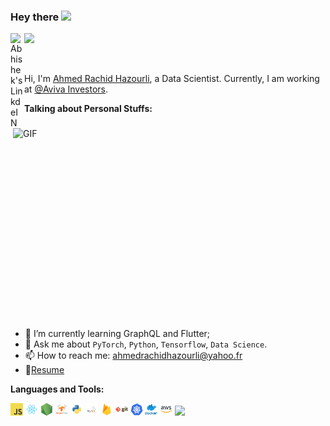 ### Hey there <img src="https://media.giphy.com/media/hvRJCLFzcasrR4ia7z/giphy.gif" width="25px">
<a href="https://www.linkedin.com/in/abhisheknaiidu/">
  <img align="left" alt="Abhishek's LinkdeIN" width="22px" src="https://cdn.jsdelivr.net/npm/simple-icons@v3/icons/linkedin.svg" />
</a>


![](https://visitor-badge.glitch.me/badge?page_id=ahmedrachid.ahmedrachid)

<br />

Hi, I'm [Ahmed Rachid Hazourli](https://ahmedrachid.github.io/), a Data Scientist. Currently, I am working at [@Aviva Investors](https://avivainvestors.com/).

  <img align="right" alt="GIF" src="https://github.com/abhisheknaiidu/abhisheknaiidu/blob/master/code.gif?raw=true" width="500" height="320" />
  
**Talking about Personal Stuffs:**

- 🌱 I’m currently learning GraphQL and Flutter; 
- 💬 Ask me about `PyTorch`, `Python`, `Tensorflow`, `Data Science`.
- 📫 How to reach me: ahmedrachidhazourli@yahoo.fr
- 📝[Resume](https://drive.google.com/file/d/1sZ5DFLoYLKvJmgoyJc6VZs-JYROl7A9o/view)

**Languages and Tools:**  

<code><img height="20" src="https://raw.githubusercontent.com/github/explore/80688e429a7d4ef2fca1e82350fe8e3517d3494d/topics/javascript/javascript.png"></code>
<code><img height="20" src="https://raw.githubusercontent.com/github/explore/80688e429a7d4ef2fca1e82350fe8e3517d3494d/topics/react/react.png"></code>
<code><img height="20" src="https://raw.githubusercontent.com/github/explore/80688e429a7d4ef2fca1e82350fe8e3517d3494d/topics/nodejs/nodejs.png"></code>
<code><img height="20" src="https://raw.githubusercontent.com/github/explore/80688e429a7d4ef2fca1e82350fe8e3517d3494d/topics/tensorflow/tensorflow.png"></code>
<code><img height="20" src="https://raw.githubusercontent.com/github/explore/80688e429a7d4ef2fca1e82350fe8e3517d3494d/topics/python/python.png"></code>
<code><img height="20" src="https://raw.githubusercontent.com/github/explore/80688e429a7d4ef2fca1e82350fe8e3517d3494d/topics/mysql/mysql.png"></code>
<code><img height="20" src="https://raw.githubusercontent.com/github/explore/80688e429a7d4ef2fca1e82350fe8e3517d3494d/topics/firebase/firebase.png"></code>
<code><img height="20" src="https://raw.githubusercontent.com/github/explore/80688e429a7d4ef2fca1e82350fe8e3517d3494d/topics/git/git.png"></code>
<code><img height="20" src="https://raw.githubusercontent.com/github/explore/80688e429a7d4ef2fca1e82350fe8e3517d3494d/topics/kubernetes/kubernetes.png"></code>
<code><img height="20" src="https://raw.githubusercontent.com/github/explore/80688e429a7d4ef2fca1e82350fe8e3517d3494d/topics/docker/docker.png"></code>
<code><img height="20" src="https://raw.githubusercontent.com/github/explore/80688e429a7d4ef2fca1e82350fe8e3517d3494d/topics/aws/aws.png"></code>
<code><img height="20" src="https://raw.githubusercontent.com/github/explore/80688e429a7d4ef2fca1e82350fe8e3517d3494d/topics/nosql/nosql.png"></code>

<!--
# Ahmed Rachid Hazourli :man_technologist:

[![Github Badge](https://img.shields.io/badge/-Github-000?style=flat-square&logo=Github&logoColor=white&link=https://github.com/samuelterra22)](https://github.com/ahmedrachid)
[![Linkedin Badge](https://img.shields.io/badge/-LinkedIn-blue?style=flat-square&logo=Linkedin&logoColor=white&link=https://www.linkedin.com/in/ahmed-rachid/)](https://www.linkedin.com/in/ahmed-rachid/)
[![Yahoo Badge](https://img.shields.io/badge/-LinkedIn-blue?style=flat-square&logo=Linkedin&logoColor=white&link=https://www.linkedin.com/in/ahmed-rachid/)](https://www.linkedin.com/in/ahmed-rachid/)
</a>
  <a href="mailto:shashank.vemuri1@gmail.com" target="_blank">
  <img align="center" alt="Shashank @Mail" width="22px" src="https://cdn.jsdelivr.net/npm/simple-icons@v3/icons/gmail.svg" />
</a>
### Hi there 👋

- 🔭 I’m currently working at Aviva Investors
- 💬 Ask me about `PyTorch`, `Python`, `Tensorflow`.
-->

<!--
**ahmedrachid/ahmedrachid** is a ✨ _special_ ✨ repository because its `README.md` (this file) appears on your GitHub profile.

Here are some ideas to get you started:

- 🔭 I’m currently working on ...
- 🌱 I’m currently learning ...
- 👯 I’m looking to collaborate on ...
- 🤔 I’m looking for help with ...
- 💬 Ask me about ...
- 📫 How to reach me: ...
- 😄 Pronouns: ...
- ⚡ Fun fact: ...
-->
